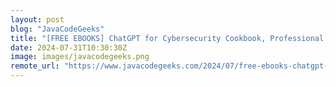 ```yaml
---
layout: post
blog: "JavaCodeGeeks"
title: "[FREE EBOOKS] ChatGPT for Cybersecurity Cookbook, Professional JavaScript for Web Developers, 5th Edition & Four More Best Selling Titles"
date: 2024-07-31T10:30:30Z
image: images/javacodegeeks.png
remote_url: "https://www.javacodegeeks.com/2024/07/free-ebooks-chatgpt-for-cybersecurity-cookbook-professional-javascript-for-web-developers-5th-edition-four-more-best-selling-titles-2.html"
---
```

